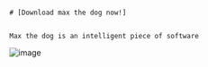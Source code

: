                                                                                                                                   # [Download max the dog now!]
																																																			                        
						                                                                        Max the dog is an intelligent piece of software
									                                 
![image](https://github.com/GirafeZerius/uselessthings/assets/118310578/525569c1-5ce8-4648-a26b-1099c6406830)

                             
					                                                       



                                                                                     






















































































     
